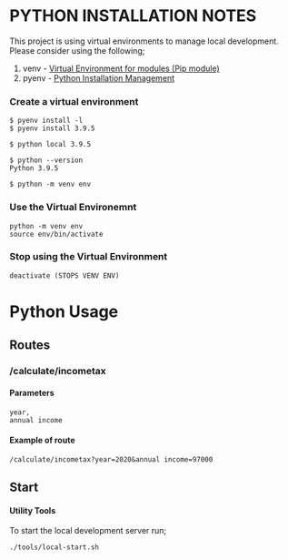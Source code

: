 


# PYTHON INSTALLATION NOTES
This project is using virtual environments to manage local development. 
Please consider using the following;
1. venv - [Virtual Environment for modules (Pip module)](https://docs.python.org/3/library/venv.html)
1. pyenv - [Python Installation Management](https://github.com/pyenv/pyenv)

### Create a virtual environment
```
$ pyenv install -l
$ pyenv install 3.9.5

$ python local 3.9.5

$ python --version
Python 3.9.5

$ python -m venv env
```


### Use the Virtual Environemnt
```
python -m venv env
source env/bin/activate
```

### Stop using the Virtual Environment
```
deactivate (STOPS VENV ENV)
```


# Python Usage

## Routes

### /calculate/incometax
#### Parameters
```
year, 
annual income
```

#### Example of route
```
/calculate/incometax?year=2020&annual income=97000
```

## Start
#### Utility Tools
To start the local development server run;
```
./tools/local-start.sh
```


